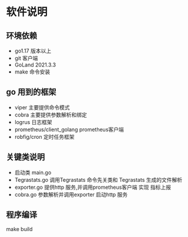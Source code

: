 # 软件说明
## 环境依赖
- go1.17 版本以上
- git 客户端
- GoLand 2021.3.3
- make 命令安装
## go 用到的框架
 - viper 主要提供命令模式
 - cobra 主要提供参数解析和绑定
 - logrus 日志框架
 - prometheus/client_golang prometheus客户端
 - robfig/cron 定时任务框架
## 关键类说明
 - 启动类 main.go
 - Tegrastats.go 调用Tegrastats 命令先关类和 Tegrastats 生成的文件解析
 - exporter.go 提供http 服务,并调用prometheus客户端 实现 指标上报
 - cobra.go 参数解析并调用exporter 启动http 服务
## 程序编译
 make build
